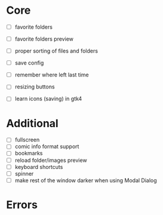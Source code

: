 # Core
- [ ] favorite folders
- [ ] favorite folders preview
- [ ] proper sorting of files and folders
- [ ] save config
- [ ] remember where left last time
- [ ] resizing buttons
- [ ] learn icons (saving) in gtk4


# Additional
- [ ] fullscreen
- [ ] comic info format support
- [ ] bookmarks
- [ ] reload folder/images preview
- [ ] keyboard shortcuts
- [ ] spinner
- [ ] make rest of the window darker when using Modal Dialog

# Errors
